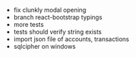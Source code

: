 - fix clunkly modal opening
- branch react-bootstrap typings
- more tests
- tests should verify string exists
- import json file of accounts, transactions
- sqlcipher on windows
